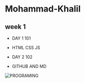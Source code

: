 # Mohammad-Khalil

## week 1
- DAY 1 101 
* HTML CSS JS
- DAY 2 102 
* GITHUB AND MD


![PROGRAMING](https://intaj.net/wp-content/uploads/2020/08/ASAC-Bilingual-1024x220.png)
